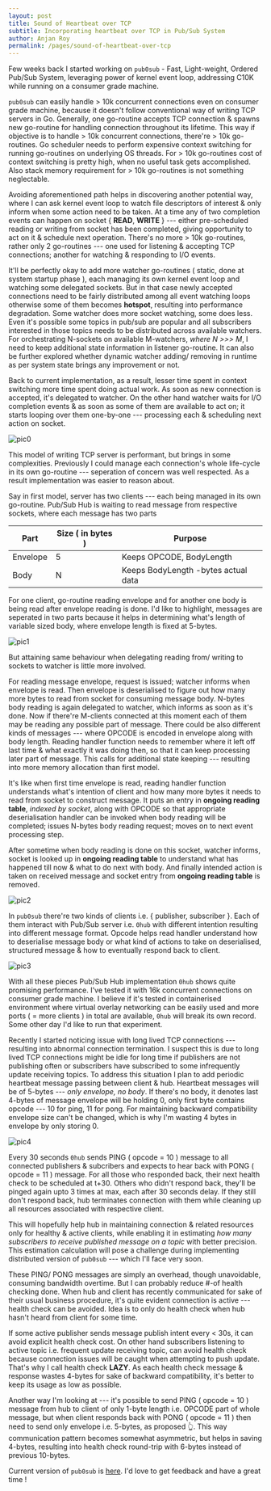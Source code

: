 ```yaml
---
layout: post
title: Sound of Heartbeat over TCP
subtitle: Incorporating heartbeat over TCP in Pub/Sub System
author: Anjan Roy
permalink: /pages/sound-of-heartbeat-over-tcp
---
```


Few weeks back I started working on `pub0sub` - Fast, Light-weight, Ordered Pub/Sub System, leveraging power of kernel event loop, addressing C10K while running on a consumer grade machine.

`pub0sub` can easily handle > 10k concurrent connections even on consumer grade machine, because it doesn't follow conventional way of writing TCP servers in Go. Generally, one go-routine accepts TCP connection & spawns new go-routine for handling connection throughout its lifetime. This way if objective is to handle > 10k concurrent connections, there're > 10k go-routines. Go scheduler needs to perform expensive context switching for running go-routines on underlying OS threads. For > 10k go-routines cost of context switching is pretty high, when no useful task gets accomplished. Also stack memory requirement for > 10k go-routines is not something neglectable.

Avoiding aforementioned path helps in discovering another potential way, where I can ask kernel event loop to watch file descriptors of interest & only inform when some action need to be taken. At a time any of two completion events can happen on socket { **READ**, **WRITE** } --- either pre-scheduled reading or writing from socket has been completed, giving opportunity to act on it & schedule next operation. There's no more > 10k go-routines, rather only 2 go-routines --- one used for listening & accepting TCP connections; another for watching & responding to I/O events. 

It'll be perfectly okay to add more watcher go-routines ( static, done at system startup phase ), each managing its own kernel event loop and watching some delegated sockets. But in that case newly accepted connections need to be fairly distributed among all event watching loops otherwise some of them becomes **hotspot**, resulting into performance degradation. Some watcher does more socket watching, some does less. Even it's possible some topics
in pub/sub are popular and all subscribers interested in those topics needs to be distributed across available watchers. For orchestrating N-sockets on available M-watchers, _where N >>> M_, I need to keep additional state information in listener go-routine. It can also be further explored whether dynamic watcher adding/ removing in runtime as per system state brings any improvement or not.

Back to current implementation, as a result, lesser time spent in context switching more time spent doing actual work. As soon as new connection is accepted, it's delegated to watcher. On the other hand watcher waits for I/O completion events &  as soon as some of them are available to act on; it starts looping over them one-by-one --- processing each & scheduling next action on socket.

![pic0](../images/sound-of-heartbeat-kernel-event-loop.jpg)

This model of writing TCP server is performant, but brings in some complexities. Previously I could manage each connection's whole life-cycle in its own go-routine --- seperation of concern was well respected. As a result implementation was easier to reason about.

Say in first model, server has two clients --- each being managed in its own go-routine. Pub/Sub Hub is waiting to read message from respective sockets, where each message has two parts

Part | Size ( in bytes ) | Purpose
--- | --- | ---
Envelope | 5 | Keeps OPCODE, BodyLength
Body | N | Keeps BodyLength -bytes actual data

For one client, go-routine reading envelope and for another one body is being read after envelope reading is done. I'd like to highlight, messages are seperated in two parts because it helps
in determining what's length of variable sized body, where envelope length is fixed at 5-bytes.

![pic1](../images/sound-of-heartbeat-go-routine-reading-message.jpg)

But attaining same behaviour when delegating reading from/ writing to sockets to watcher is little more involved.

For reading message envelope, request is issued; watcher informs when envelope is read. Then envelope is deserialised to
figure out how many more bytes to read from socket for consuming message body. N-bytes body reading is again delegated to watcher, which informs as soon as it's done. Now if there're M-clients connected at this moment each of them may be reading any possible part of message. There could be also different kinds of messages --- where OPCODE is encoded in envelope along with body length. Reading handler function needs to remember where it left off last time & what exactly it was doing then, so that it can keep processing later part of message. This calls for additional state keeping --- resulting into more memory allocation than first model.

It's like when first time envelope is read, reading handler function understands what's intention of client and how many more bytes it needs to read from socket to construct message. It puts an entry in **ongoing reading table**, _indexed by socket_, along with OPCODE so that appropriate deserialisation
handler can be invoked when body reading will be completed; issues N-bytes body reading request; moves on to next event processing step.

After sometime when body reading is done on this socket, watcher informs, socket is looked up in **ongoing reading table**
to understand what has happened till now & what to do next with body. And finally intended action is taken on received message and socket entry from **ongoing reading table** is removed.

![pic2](../images/sound-of-heartbeat-watcher-reading-message.jpg)

In `pub0sub` there're two kinds of clients i.e. { publisher, subscriber }. Each of them interact with Pub/Sub server i.e. `0hub` with different intention resulting into different message format. Opcode helps read handler understand how to deserialise message body or what kind of actions to take on deserialised, structured message & how to eventually respond back to client.

![pic3](../images/sound-of-heartbeat-message-format.jpg)

With all these pieces Pub/Sub Hub implementation `0hub` shows quite promising performance. I've tested it with 16k concurrent connections on consumer grade machine. I believe if it's tested in containerised environment where virtual overlay networking can be easily used and more ports ( = more clients ) in total are available, `0hub` will break its own record. Some other day I'd like to run that experiment.

Recently I started noticing issue with long lived TCP connections --- resulting into abnormal connection termination. I suspect this is due to long lived TCP connections might be idle for long time if publishers are not publishing often or subscribers have subscribed to some infrequently update receiving topics. To address this situation I plan to add periodic heartbeat message passing between client & hub. Heartbeat messages will be of 5-bytes --- _only envelope, no body_. If there's no body, it denotes last 4-bytes of message envelope will be holding 0, only first byte contains opcode ---  10 for ping, 11 for pong. For maintaining backward compatibility envelope size can't be changed, which is why I'm wasting 4 bytes in envelope by only storing 0.

![pic4](../images/sound-of-heartbeat-ping-pong.jpg)

Every 30 seconds `0hub` sends PING ( opcode = 10 ) message to all connected
publishers & subcribers and expects to hear back with PONG ( opcode = 11 ) message. For all those who responded
back, their next health check to be scheduled at t+30. Others who didn't respond back, they'll be
pinged again upto 3 times at max, each after 30 seconds delay. If they still don't respond back, hub terminates connection
with them while cleaning up all resources associated with respective client.

This will hopefully help hub in maintaining connection & related resources only for healthy & active clients, while enabling it in estimating _how many subscribers to receive published message on a topic_ with better precision. This estimation calculation will pose a challenge during implementing distributed version of `pub0sub` --- which I'll face very soon.

These PING/ PONG messages are simply an overhead, though unavoidable, consuming bandwidth overtime. But I can probably
reduce #-of health checking done. When hub and client has recently communicated for sake of their usual business procedure, it's quite evident connection is active --- health check can be avoided. Idea is to only do health check when hub hasn't heard from client for some time.

If some active publisher sends message publish intent every < 30s, it can avoid explicit health check cost. On other hand subscribers
listening to active topic i.e. frequent update receiving topic, can avoid health check because connection issues will be caught when attempting to push update. That's why I call health check **LAZY**. As each health check message & response wastes 4-bytes for sake of backward compatibility, it's better to keep its usage as low as possible.

Another way I'm looking at --- it's possible to send PING ( opcode = 10 ) message from hub to client of only 1-byte length i.e. OPCODE part of whole message, but when client responds back with PONG ( opcode = 11 ) then need to send only envelope i.e. 5-bytes, as proposed 👆. This way communication pattern becomes somewhat asymmetric, but helps in saving 4-bytes, resulting into health check round-trip with 6-bytes instead of previous 10-bytes.

Current version of `pub0sub` is <a href="https://github.com/itzmeanjan/pub0sub" target="_blank">here</a>.
I'd love to get feedback and have a great time !
